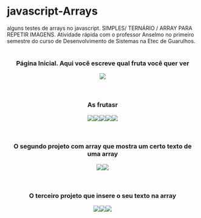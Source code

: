 # javascript-Arrays
alguns testes de arrays no javascript. SIMPLES/ TERNÁRIO / ARRAY PARA REPETIR IMAGENS. Atividade rápida com o professor Anselmo no primeiro semestre do curso de Desenvolvimento de Sistemas na Etec de Guarulhos.
<br><br>
<div align="center">
  <h3>Página Inicial. Aqui você escreve qual fruta você quer ver</h3>
  <img src="ImagensGit/1.png">
</div>
<br><br>
<div align="center">
  <h3>As frutasr</h3>
  <img src="ImagensGit/2.png"><img src="ImagensGit/3.png"><img src="ImagensGit/4.png"><img src="ImagensGit/5.png"><img src="ImagensGit/6.png">
</div>
<br><br>
<div align="center">
  <h3>O segundo projeto com array que mostra um certo texto de uma array</h3>
  <img src="ImagensGit/7.png"><img src="ImagensGit/8.png">
</div>
<br><br>
<div align="center">
  <h3>O terceiro projeto que insere o seu texto na array</h3>
  <img src="ImagensGit/9.png"><img src="ImagensGit/10.png"><img src="ImagensGit/11.png">
</div>
